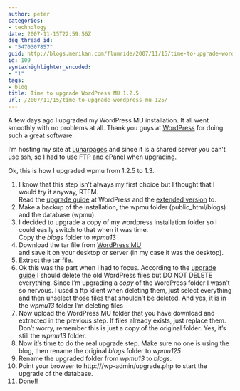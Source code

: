 ```yaml
---
author: peter
categories:
- technology
date: 2007-11-15T22:59:56Z
dsq_thread_id:
- "5470307857"
guid: http://blogs.merikan.com/flumride/2007/11/15/time-to-upgrade-wordpress-mu-125/
id: 109
syntaxhighlighter_encoded:
- "1"
tags:
- blog
title: Time to upgrade WordPress MU 1.2.5
url: /2007/11/15/time-to-upgrade-wordpress-mu-125/
---
```


A few days ago I upgraded my WordPress MU installation. It all went smoothly with no problems at all. Thank you guys at [WordPress](http://wordpress.org/) for doing such a great software.

I’m hosting my site at [Lunarpages](http://mu.wordpress.org/latest.tar.gz) and since it is a shared server you can’t use ssh, so I had to use FTP and cPanel when upgrading.

Ok, this is how I upgraded wpmu from 1.2.5 to 1.3.

  1. I know that this step isn’t always my first choice but I thought that I would try it anyway, RTFM.  
    Read the [upgrade guide](http://codex.wordpress.org/Upgrading_WordPress) at WordPress and the [extended version](http://codex.wordpress.org/Upgrading_WordPress_Extended) to.
  2. Make a backup of the installation, the wpmu folder (public_html/blogs) and the database (wpmu).
  3. I decided to upgrade a copy of my wordpress installation folder so I could easily switch to that when it was time.  
    Copy the _blogs_ folder to _wpmu13_
  4. Download the tar file from [WordPress MU](http://mu.wordpress.org/latest.tar.gz)  
    and save it on your desktop or server (in my case it was the desktop).
  5. Extract the tar file.
  6. Ok this was the part when I had to focus. According to the [upgrade guide](http://codex.wordpress.org/Upgrading_WordPress_Extended#Step_7:_Delete_the_old_WordPress_files) I should delete the old WordPress files but DO NOT DELETE everything. Since I’m upgrading a _copy_ of the WordPress folder I wasn’t so nervous. I used a ftp klient when deleting them, just select everything and then unselect those files that shouldn’t be deleted. And yes, it is in the _wpmu13_ folder I’m deleting files
  7. Now upload the WordPress MU folder that you have download and extracted in the previous step. If files already exists, just replace them. Don’t worry, remember this is just a copy of the original folder. Yes, it’s still the _wpmu13_ folder.
  8. Now it’s time to do the real upgrade step. Make sure no one is using the blog, then rename the original _blogs_ folder to _wpmu125_
  9. Rename the upgraded folder from _wpmu13_ to _blogs_.
 10. Point your browser to http://<your-domain>/wp-admin/upgrade.php to start the upgrade of the database.
 11. Done!!
